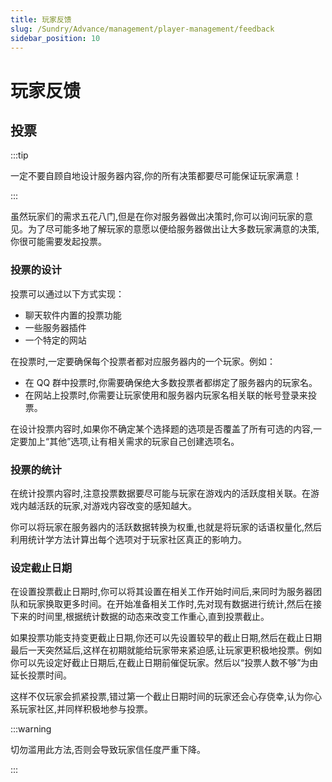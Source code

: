 ```yaml
---
title: 玩家反馈
slug: /Sundry/Advance/management/player-management/feedback
sidebar_position: 10
---
```


# 玩家反馈

## 投票

:::tip

一定不要自顾自地设计服务器内容,你的所有决策都要尽可能保证玩家满意！

:::

虽然玩家们的需求五花八门,但是在你对服务器做出决策时,你可以询问玩家的意见。为了尽可能多地了解玩家的意愿以便给服务器做出让大多数玩家满意的决策,你很可能需要发起投票。

### 投票的设计

投票可以通过以下方式实现：

- 聊天软件内置的投票功能
- 一些服务器插件
- 一个特定的网站

在投票时,一定要确保每个投票者都对应服务器内的一个玩家。例如：

- 在 QQ 群中投票时,你需要确保绝大多数投票者都绑定了服务器内的玩家名。
- 在网站上投票时,你需要让玩家使用和服务器内玩家名相关联的帐号登录来投票。

在设计投票内容时,如果你不确定某个选择题的选项是否覆盖了所有可选的内容,一定要加上“其他”选项,让有相关需求的玩家自己创建选项名。

### 投票的统计

在统计投票内容时,注意投票数据要尽可能与玩家在游戏内的活跃度相关联。在游戏内越活跃的玩家,对游戏内容改变的感知越大。

你可以将玩家在服务器内的活跃数据转换为权重,也就是将玩家的话语权量化,然后利用统计学方法计算出每个选项对于玩家社区真正的影响力。<!--TODO：简单的统计学讲解、如何在mc服务器投票中应用统计学-->

### 设定截止日期

在设置投票截止日期时,你可以将其设置在相关工作开始时间后,来同时为服务器团队和玩家换取更多时间。在开始准备相关工作时,先对现有数据进行统计,然后在接下来的时间里,根据统计数据的动态来改变工作重心,直到投票截止。

如果投票功能支持变更截止日期,你还可以先设置较早的截止日期,然后在截止日期最后一天突然延后,这样在初期就能给玩家带来紧迫感,让玩家更积极地投票。例如你可以先设定好截止日期后,在截止日期前催促玩家。然后以“投票人数不够”为由延长投票时间。

这样不仅玩家会抓紧投票,错过第一个截止日期时间的玩家还会心存侥幸,认为你心系玩家社区,并同样积极地参与投票。

:::warning

切勿滥用此方法,否则会导致玩家信任度严重下降。

:::
